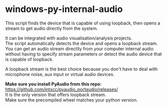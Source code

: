 # windows-py-internal-audio
This script finds the device that is capable of using loopback, then opens a stream to get audio directly from the system. 

It can be integrated with audio visualisation/analysis projects.  
The script automatically detects the device and opens a loopback stream.  
You can get an audio stream directlly from your computer internal audio without having to specify stream parameters or detect the audio device that is capable of loopback.  

A loopback stream is the best choice because you don't have to deal with microphone noise, aux input or virtual audio devices.

**Make sure you install PyAudio from this repo:** https://github.com/intxcc/pyaudio_portaudio/releases/  
It is the only version that offers loopback stream.  
Make sure the precompiled wheel matches your python version.  
